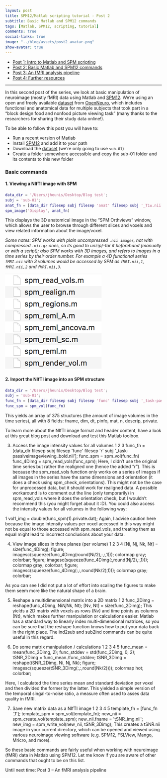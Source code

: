 ```yaml
---
layout: post
title: SPM12/Matlab scripting tutorial - Post 2
subtitle: Basic Matlab and SPM12 commands
tags: [Matlab, SPM12, scripting, tutorial]
comments: true
social-links: true
image: "../blog/assets/post2_avatar.png"
show-avatar: true
---
```


- [Post 1: Intro to Matlab and SPM scripting]()
- [Post 2: Basic Matlab and SPM12 commands]()
- [Post 3: An fMRI analysis pipeline]()
- [Post 4: Further resources]()

---

In this second post of the series, we look at basic manipulation of neuroimage (mostly fMRI) data using Matlab and [SPM12](https://www.fil.ion.ucl.ac.uk/spm/software/download/). We’re using an open and freely available [dataset](https://openneuro.org/datasets/ds000157/versions/00001) from [OpenNeuro](https://openneuro.org/), which includes functional and anatomical data for multiple subjects that took part in a “block design food and nonfood picture viewing task” (many thanks to the researchers for sharing their study data online!).

To be able to follow this post you will have to:

- Run a recent version of Matlab
- Install [SPM12](https://www.fil.ion.ucl.ac.uk/spm/software/download/) and add it to your path
- Download the [dataset](https://openneuro.org/datasets/ds000157/versions/00001) (we’re only going to use `sub-01`)
- Create a folder somewhere accessible and copy the sub-01 folder and its contents to this new folder

### Basic commands

#### 1. Viewing a NIfTI image with SPM

```matlab
data_dir = '/Users/jheunis/Desktop/Blog test';
subj = 'sub-01';
anat_fn = [data_dir filesep subj filesep 'anat' filesep subj '_T1w.nii'];
spm_image('Display', anat_fn)
```

This displays the 3D anatomical image in the “SPM Orthviews” window, which allows the user to browse through different slices and voxels and view related information about the image/voxel. 

*Some notes: SPM works with plain uncompressed `.nii images`, not with compressed `.nii.gz` ones, so its good to unzip/-tar it beforehand (manually or with a script); also SPM works with 3D images, and refers to images in a time series by their order number. For example a 4D functional series `fMRI.nii` with 3 volumes would be accessed by SPM as `fMRI.nii,1`, `fMRI.nii,2` and `fMRI.nii,3`.*

![0](../blog/assets/0-functions.png)

#### 2. Import the NIfTI image into an SPM structure

```matlab
data_dir = '/Users/jheunis/Desktop/Blog test';
subj = 'sub-01';
func_fn = [data_dir filesep subj filesep 'func' filesep subj '_task-passiveimageviewing_bold.nii'];
func_spm = spm_vol(func_fn)
```

This yields an array of 375 structures (the amount of image volumes in the time series), all with 8 fields: fname, dim, dt, pinfo, mat, n, descrip, private.


To learn more about the NIfTI image format and header content, have a look at this great blog post and download and test this Matlab toolbox.

3. Access the image intensity values for all volumes
1
2
3
func_fn = [data_dir filesep subj filesep 'func' filesep 'r' subj '_task-passiveimageviewing_bold.nii'];
func_spm = spm_vol(func_fn)
func_4Dimg = spm_read_vols(func_spm);
Here, I didn’t use the original time series but rather the realigned one (hence the added “r”). This is because the spm_read_vols function only works on a series of images if all images in the series have the same dimensions and orientation (it does a check using spm_check_orientations). This might not be the case for unprocessed data, but it should work for realigned data. A possible workaround is to comment out the line (only temporarily) in spm_read_vols where it does the orientation check, but I wouldn’t recommend this (you might forget about it :D). You could also access the intensity values for all volumes in the following way:

1
vol1_img = double(func_spm(1).private.dat);
Again, I advise caution here because the image intensity values per voxel accessed in this way might not be equal to those accessed with spm_read_vols, and treating them as equal might lead to incorrect conclusions about your data.

4. View image slices in three planes (per volume)
1
2
3
4
[Ni, Nj, Nk, Nt] = size(func_4Dimg);
figure; imagesc(squeeze(func_4Dimg(round(Ni/2),:,:,1))); colormap gray; colorbar;
figure; imagesc(squeeze(func_4Dimg(:,round(Nj/2),:,1))); colormap gray; colorbar;
figure; imagesc(squeeze(func_4Dimg(:,:,round(Nk/2),1))); colormap gray; colorbar;



As you can see I did not put a lot of effort into scaling the figures to make them seem more like the natural shape of a brain.

5. Reshape a multidimensional matrix into a 2D matrix
1
2
func_2Dimg = reshape(func_4Dimg, Ni*Nj*Nk, Nt);
[Nv, Nt] = size(func_2Dimg);
This yields a 2D matrix with voxels as rows (Nv) and time points as columns (Nt), which makes further manipulation or calculations easier. Matlab has a standard way to linearly index multi-dimensional matrices, so you can be sure that the reshape function knows how to put your data back in the right place. The ind2sub and sub2ind commands can be quite useful in this regard.

6. Do some matrix manipulation / calculations
1
2
3
4
5
func_mean = mean(func_2Dimg, 2);
func_stddev = std(func_2Dimg, 0, 2);
tSNR_2Dimg = func_mean./func_stddev;
tSNR_3Dimg = reshape(tSNR_2Dimg, Ni, Nj, Nk);
figure; imagesc(squeeze(tSNR_3Dimg(:,:,round(Nk/2)))); colormap hot; colorbar;

Here, I calculated the time series mean and standard deviation per voxel and then divided the former by the latter. This yielded a simple version of the temporal singal-to-noise ratio, a measure often used to asses data quality in fMRI.

7. Save new matrix data as a NIfTI image
1
2
3
4
5
template_fn = [func_fn ',1'];
template_spm = spm_vol(template_fn);
new_nii = spm_create_vol(template_spm);
new_nii.fname = 'tSNR_img.nii';
new_img = spm_write_vol(new_nii, tSNR_3Dimg);
This creates a tSNR.nii image in your current directory, which can be opened and viewed using various neuroimage viewing software (e.g. SPM12, FSLView, Mango, Mricro, and more).

So these basic commands are fairly useful when working with neuroimage (fMRI) data in Matlab using SPM12. Let me know if you are aware of other commands that ought to be on this list.

Until next time: Post 3 – An fMRI analysis pipeline